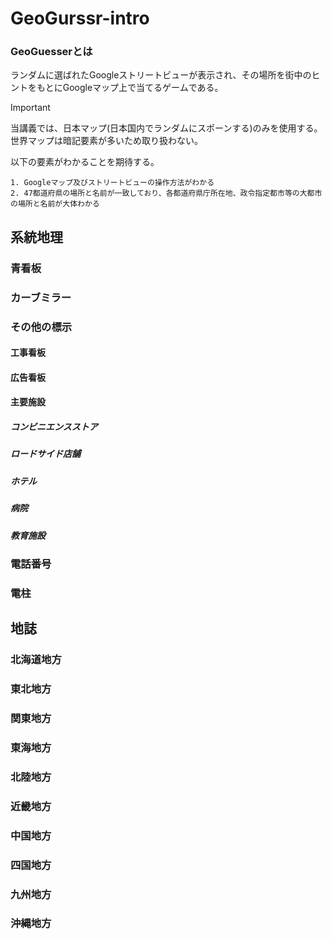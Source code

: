 # GeoGurssr-intro

### GeoGuesserとは
ランダムに選ばれたGoogleストリートビューが表示され、その場所を街中のヒントをもとにGoogleマップ上で当てるゲームである。

> [!IMPORTANT]
> 当講義では、日本マップ(日本国内でランダムにスポーンする)のみを使用する。世界マップは暗記要素が多いため取り扱わない。
>   
> 以下の要素がわかることを期待する。
> ```
> 1. Googleマップ及びストリートビューの操作方法がわかる
> 2. 47都道府県の場所と名前が一致しており、各都道府県庁所在地、政令指定都市等の大都市の場所と名前が大体わかる
> ```

## 系統地理

### 青看板

### カーブミラー

### その他の標示

#### 工事看板

#### 広告看板

#### 主要施設

##### コンビニエンスストア
##### ロードサイド店舗
##### ホテル
##### 病院
##### 教育施設

### 電話番号

### 電柱

## 地誌

### 北海道地方

### 東北地方

### 関東地方

### 東海地方

### 北陸地方

### 近畿地方

### 中国地方

### 四国地方

### 九州地方

### 沖縄地方
